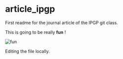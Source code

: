 # article_ipgp

First readme for the journal article of the IPGP git class.

This is going to be really **fun** !

![fun](https://cdn.meme.am/cache/instances/folder153/500x/67022153.jpg)

Editing the file locally.
